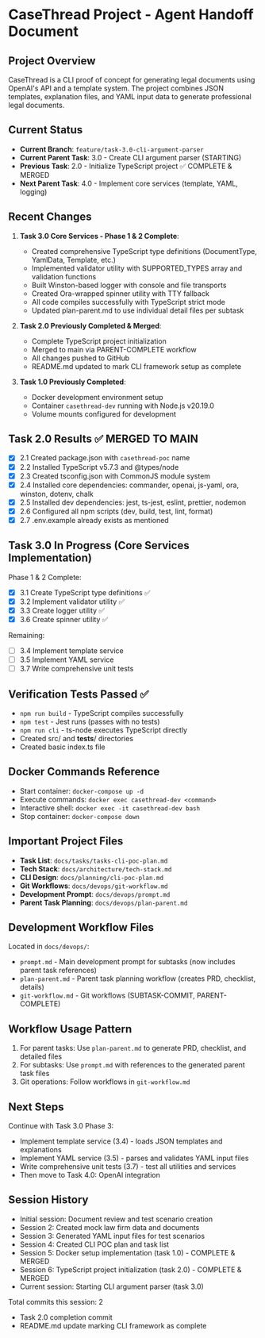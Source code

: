 # CaseThread Project - Agent Handoff Document

## Project Overview
CaseThread is a CLI proof of concept for generating legal documents using OpenAI's API and a template system. The project combines JSON templates, explanation files, and YAML input data to generate professional legal documents.

## Current Status
- **Current Branch**: `feature/task-3.0-cli-argument-parser`
- **Current Parent Task**: 3.0 - Create CLI argument parser (STARTING)
- **Previous Task**: 2.0 - Initialize TypeScript project ✅ COMPLETE & MERGED
- **Next Parent Task**: 4.0 - Implement core services (template, YAML, logging)

## Recent Changes
1. **Task 3.0 Core Services - Phase 1 & 2 Complete**:
   - Created comprehensive TypeScript type definitions (DocumentType, YamlData, Template, etc.)
   - Implemented validator utility with SUPPORTED_TYPES array and validation functions
   - Built Winston-based logger with console and file transports
   - Created Ora-wrapped spinner utility with TTY fallback
   - All code compiles successfully with TypeScript strict mode
   - Updated plan-parent.md to use individual detail files per subtask

2. **Task 2.0 Previously Completed & Merged**:
   - Complete TypeScript project initialization
   - Merged to main via PARENT-COMPLETE workflow
   - All changes pushed to GitHub
   - README.md updated to mark CLI framework setup as complete

3. **Task 1.0 Previously Completed**:
   - Docker development environment setup
   - Container `casethread-dev` running with Node.js v20.19.0
   - Volume mounts configured for development

## Task 2.0 Results ✅ MERGED TO MAIN
- [x] 2.1 Created package.json with `casethread-poc` name
- [x] 2.2 Installed TypeScript v5.7.3 and @types/node
- [x] 2.3 Created tsconfig.json with CommonJS module system
- [x] 2.4 Installed core dependencies: commander, openai, js-yaml, ora, winston, dotenv, chalk
- [x] 2.5 Installed dev dependencies: jest, ts-jest, eslint, prettier, nodemon
- [x] 2.6 Configured all npm scripts (dev, build, test, lint, format)
- [x] 2.7 .env.example already exists as mentioned

## Task 3.0 In Progress (Core Services Implementation)
Phase 1 & 2 Complete:
- [x] 3.1 Create TypeScript type definitions ✅
- [x] 3.2 Implement validator utility ✅
- [x] 3.3 Create logger utility ✅
- [x] 3.6 Create spinner utility ✅

Remaining:
- [ ] 3.4 Implement template service
- [ ] 3.5 Implement YAML service
- [ ] 3.7 Write comprehensive unit tests

## Verification Tests Passed ✅
- `npm run build` - TypeScript compiles successfully
- `npm test` - Jest runs (passes with no tests)
- `npm run cli` - ts-node executes TypeScript directly
- Created src/ and __tests__/ directories
- Created basic index.ts file

## Docker Commands Reference
- Start container: `docker-compose up -d`
- Execute commands: `docker exec casethread-dev <command>`
- Interactive shell: `docker exec -it casethread-dev bash`
- Stop container: `docker-compose down`

## Important Project Files
- **Task List**: `docs/tasks/tasks-cli-poc-plan.md`
- **Tech Stack**: `docs/architecture/tech-stack.md`
- **CLI Design**: `docs/planning/cli-poc-plan.md`
- **Git Workflows**: `docs/devops/git-workflow.md`
- **Development Prompt**: `docs/devops/prompt.md`
- **Parent Task Planning**: `docs/devops/plan-parent.md`

## Development Workflow Files
Located in `docs/devops/`:
- `prompt.md` - Main development prompt for subtasks (now includes parent task references)
- `plan-parent.md` - Parent task planning workflow (creates PRD, checklist, details)
- `git-workflow.md` - Git workflows (SUBTASK-COMMIT, PARENT-COMPLETE)

## Workflow Usage Pattern
1. For parent tasks: Use `plan-parent.md` to generate PRD, checklist, and detailed files
2. For subtasks: Use `prompt.md` with references to the generated parent task files
3. Git operations: Follow workflows in `git-workflow.md`

## Next Steps
Continue with Task 3.0 Phase 3:
- Implement template service (3.4) - loads JSON templates and explanations
- Implement YAML service (3.5) - parses and validates YAML input files
- Write comprehensive unit tests (3.7) - test all utilities and services
- Then move to Task 4.0: OpenAI integration

## Session History
- Initial session: Document review and test scenario creation
- Session 2: Created mock law firm data and documents
- Session 3: Generated YAML input files for test scenarios
- Session 4: Created CLI POC plan and task list
- Session 5: Docker setup implementation (task 1.0) - COMPLETE & MERGED
- Session 6: TypeScript project initialization (task 2.0) - COMPLETE & MERGED
- Current session: Starting CLI argument parser (task 3.0)

Total commits this session: 2
- Task 2.0 completion commit
- README.md update marking CLI framework as complete 